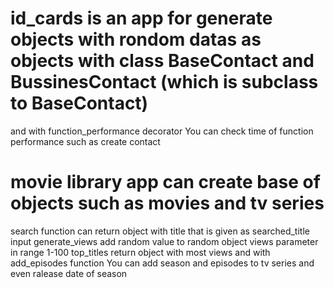 # id_cards is an app for generate objects with rondom datas as objects with class BaseContact and BussinesContact (which is subclass to BaseContact) 
and with function_performance decorator You can check time of function performance such as create contact

# movie library app can create base of objects such as movies and tv series 
search function can return object with title that is given as searched_title input
generate_views add random value to random object views parameter in range 1-100
top_titles return object with most views
and with add_episodes function You can add season and episodes to tv series and even ralease date of season 
